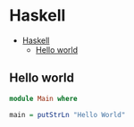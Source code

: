 # Haskell

<!--ts-->
* [Haskell](hasekll.md#haskell)
   * [Hello world](hasekll.md#hello-world)

<!-- Added by: runner, at: Wed Jul 14 14:31:13 UTC 2021 -->

<!--te-->

## Hello world
```haskell
module Main where

main = putStrLn "Hello World"
```
